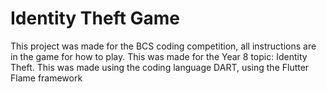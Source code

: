# Identity Theft Game

This project was made for the BCS coding competition, all instructions are in the game for how to play. This was made for the Year 8 topic: Identity Theft. This was made using the coding language DART, using the Flutter Flame framework